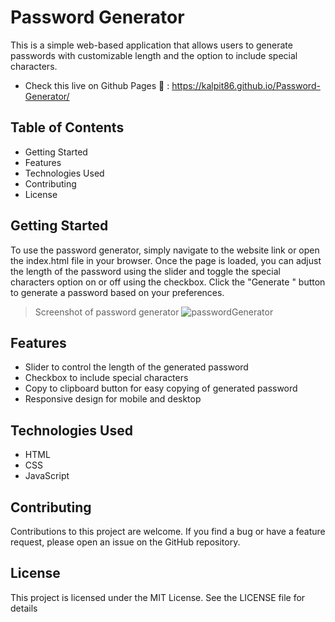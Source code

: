 # Password Generator
This is a simple web-based application that allows users to generate passwords with customizable length and the option to include special characters. 
- Check this live on Github Pages 🚀 : https://kalpit86.github.io/Password-Generator/

## Table of Contents
- Getting Started
- Features
- Technologies Used
- Contributing
- License

## Getting Started

To use the password generator, simply navigate to the website link or open the index.html file in your browser. Once the page is loaded, you can adjust the length of the password using the slider and toggle the special characters option on or off using the checkbox. Click the "Generate " button to generate a password based on your preferences.

> Screenshot of password generator
![passwordGenerator](https://user-images.githubusercontent.com/92919619/224669418-5f6f78bf-1b77-4a45-937e-eb59d0a777b9.png)

## Features
- Slider to control the length of the generated password
- Checkbox to include special characters
- Copy to clipboard button for easy copying of generated password
- Responsive design for mobile and desktop

## Technologies Used
- HTML
- CSS
- JavaScript

## Contributing
Contributions to this project are welcome. If you find a bug or have a feature request, please open an issue on the GitHub repository.

## License
This project is licensed under the MIT License. See the LICENSE file for details
